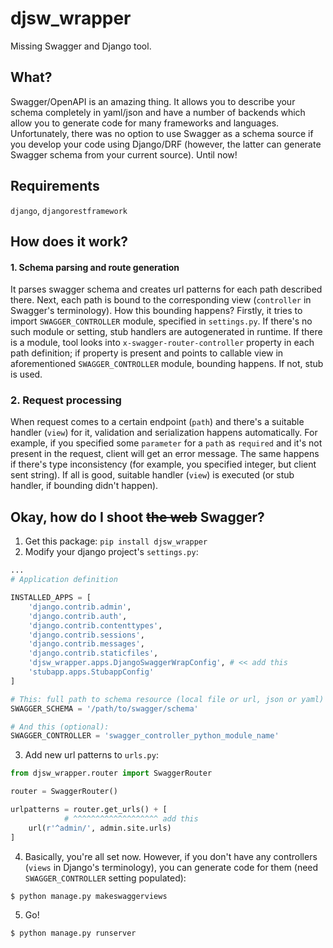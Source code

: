 # djsw_wrapper
Missing Swagger and Django tool.

## What?
Swagger/OpenAPI is an amazing thing. It allows you to describe your schema completely in yaml/json and have a number of backends which allow you to generate code for many frameworks and languages. Unfortunately, there was no option to use Swagger as a schema source if you develop your code using Django/DRF (however, the latter can generate Swagger schema from your current source). Until now!

## Requirements
`django`, `djangorestframework`

## How does it work?

#### 1. Schema parsing and route generation
It parses swagger schema and creates url patterns for each path described there. Next, each path is bound to the corresponding view (`controller` in Swagger's terminology). How this bounding happens? Firstly, it tries to import `SWAGGER_CONTROLLER` module, specified in `settings.py`. If there's no such module or setting, stub handlers are autogenerated in runtime. If there is a module, tool looks into `x-swagger-router-controller` property in each path definition; if property is present and points to callable view in aforementioned `SWAGGER_CONTROLLER` module, bounding happens. If not, stub is used.

### 2. Request processing
When request comes to a certain endpoint (`path`)  and there's a suitable handler (`view`) for it, validation and serialization happens automatically. For example, if you specified some `parameter` for a `path` as `required` and it's not present in the request, client will get an error message. The same happens if there's type inconsistency (for example, you specified integer, but client sent string). If all is good, suitable handler (`view`) is executed (or stub handler, if bounding didn't happen).

## Okay, how do I shoot ~~the web~~ Swagger?
1. Get this package: `pip install djsw_wrapper`
2. Modify your django project's `settings.py`:
```python
...
# Application definition

INSTALLED_APPS = [
    'django.contrib.admin',
    'django.contrib.auth',
    'django.contrib.contenttypes',
    'django.contrib.sessions',
    'django.contrib.messages',
    'django.contrib.staticfiles',
    'djsw_wrapper.apps.DjangoSwaggerWrapConfig', # << add this
    'stubapp.apps.StubappConfig'
]

# This: full path to schema resource (local file or url, json or yaml)
SWAGGER_SCHEMA = '/path/to/swagger/schema'

# And this (optional):
SWAGGER_CONTROLLER = 'swagger_controller_python_module_name'
```

3. Add new url patterns to `urls.py`:
```python
from djsw_wrapper.router import SwaggerRouter

router = SwaggerRouter()

urlpatterns = router.get_urls() + [
            # ^^^^^^^^^^^^^^^^^^^ add this
    url(r'^admin/', admin.site.urls)
]
```

4. Basically, you're all set now. However, if you don't have any controllers (`views` in Django's terminology), you can generate code for them (need `SWAGGER_CONTROLLER` setting populated):
```shell
$ python manage.py makeswaggerviews
```

5. Go!
```shell
$ python manage.py runserver
```